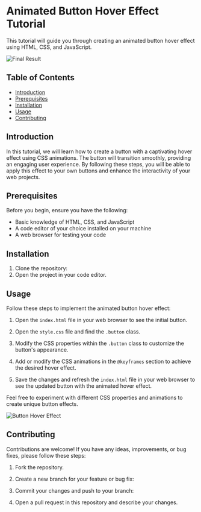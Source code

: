 # Animated Button Hover Effect Tutorial

This tutorial will guide you through creating an animated button hover effect using HTML, CSS, and JavaScript.

![Final Result](images/final_result.gif)

## Table of Contents
- [Introduction](#introduction)
- [Prerequisites](#prerequisites)
- [Installation](#installation)
- [Usage](#usage)
- [Contributing](#contributing)

## Introduction

In this tutorial, we will learn how to create a button with a captivating hover effect using CSS animations. The button will transition smoothly, providing an engaging user experience. By following these steps, you will be able to apply this effect to your own buttons and enhance the interactivity of your web projects.

## Prerequisites

Before you begin, ensure you have the following:

- Basic knowledge of HTML, CSS, and JavaScript
- A code editor of your choice installed on your machine
- A web browser for testing your code

## Installation

1. Clone the repository:
2. Open the project in your code editor.

## Usage

Follow these steps to implement the animated button hover effect:

1. Open the `index.html` file in your web browser to see the initial button.

2. Open the `style.css` file and find the `.button` class.

3. Modify the CSS properties within the `.button` class to customize the button's appearance.

4. Add or modify the CSS animations in the `@keyframes` section to achieve the desired hover effect.

5. Save the changes and refresh the `index.html` file in your web browser to see the updated button with the animated hover effect.

Feel free to experiment with different CSS properties and animations to create unique button effects.

![Button Hover Effect](images/button_hover_effect.gif)

## Contributing

Contributions are welcome! If you have any ideas, improvements, or bug fixes, please follow these steps:

1. Fork the repository.

2. Create a new branch for your feature or bug fix:
  
3. Commit your changes and push to your branch:
   
4. Open a pull request in this repository and describe your changes.

